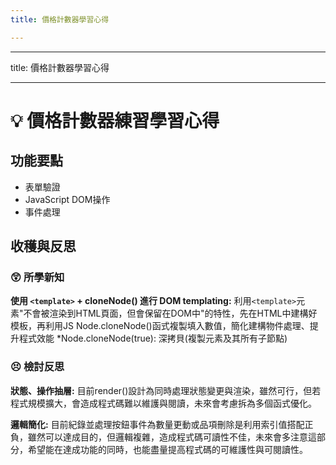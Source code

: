 ```yaml
---
title: 價格計數器學習心得

---
```


---
title: 價格計數器學習心得

---

# :bulb: 價格計數器練習學習心得

## 功能要點
* 表單驗證
* JavaScript DOM操作
* 事件處理


## 收穫與反思
### :astonished: 所學新知
**使用 `<template>` + cloneNode() 進行 DOM templating:**
利用`<template>`元素"不會被渲染到HTML頁面，但會保留在DOM中"的特性，先在HTML中建構好模板，再利用JS Node.cloneNode()函式複製填入數值，簡化建構物件處理、提升程式效能
 *Node.cloneNode(true): 深拷貝(複製元素及其所有子節點) 


### :persevere: 檢討反思
**狀態、操作抽層:**
目前render()設計為同時處理狀態變更與渲染，雖然可行，但若程式規模擴大，會造成程式碼難以維護與閱讀，未來會考慮拆為多個函式優化。

**邏輯簡化:**
目前紀錄並處理按鈕事件為數量更動或品項刪除是利用索引值搭配正負，雖然可以達成目的，但邏輯複雜，造成程式碼可讀性不佳，未來會多注意這部分，希望能在達成功能的同時，也能盡量提高程式碼的可維護性與可閱讀性。